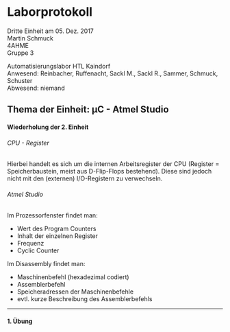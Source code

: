 # Laborprotokoll  
Dritte Einheit am 05. Dez. 2017  
Martin Schmuck  
4AHME  
Gruppe 3

Automatisierungslabor HTL Kaindorf  
Anwesend: Reinbacher, Ruffenacht, Sackl M., Sackl R., Sammer, Schmuck, Schuster  
Abwesend: niemand 

## Thema der Einheit: µC - Atmel Studio

#### Wiederholung der 2. Einheit  
###### CPU - Register  
Hierbei handelt es sich um die internen Arbeitsregister der CPU (Register = Speicherbaustein, meist aus D-Flip-Flops bestehend). Diese sind jedoch nicht mit den (externen) I/O-Registern zu verwechseln.

###### Atmel Studio   
Im Prozessorfenster findet man:  
* Wert des Program Counters  
* Inhalt der einzelnen Register 
* Frequenz  
* Cyclic Counter 

Im Disassembly findet man:  
* Maschinenbefehl (hexadezimal codiert)
* Assemblerbefehl
* Speicheradressen der Maschinenbefehle
* evtl. kurze Beschreibung des Assemblerbefehls
__________________________________________________
#### 1. Übung
